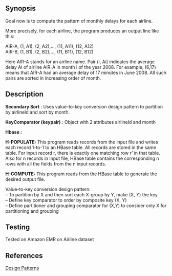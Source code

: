 ## Synopsis

Goal now is to compute the pattern of monthly delays for each airline.  

More precisely, for each airline, the program produces an output line like this:  

AIR-A, (1, A1), (2, A2),…, (11, A11), (12, A12)  
AIR-B, (1, B1), (2, B2),…, (11, B11), (12, B12)  
  
Here AIR-A stands for an airline name. Pair (i, Ai) indicates the average delay Ai of airline AIR-A in month i of the year 2008. For example, (6,17) means
that AIR-A had an average delay of 17 minutes in June 2008. All such pairs are sorted in increasing order of month.


## Description

**Secondary Sort** : Uses value-to-key conversion design pattern to partition by airlineId and sort by month.  
  
**KeyComparator (keypair)** : Object with 2 attributes airlineId and month  
  
**Hbase :**  

**H-POPULATE:** This program reads records from the input file and writes each record 1-to-1 to an HBase table. All records are stored in the same table. For input record r, there is exactly one matching row r’ in that table. Also for n records in input file, HBase table contains the corresponding n rows with all the fields from the n input records.  
  
**H-COMPUTE:** This program reads from the HBase table to generate the desired output file.   
  
Value-to-key conversion design pattern:  
– To partition by X and then sort each X-group by Y, make (X, Y) the key  
– Define key comparator to order by composite key (X, Y)  
– Define partitioner and grouping comparator for (X,Y) to consider only X for partitioning and grouping  

## Testing  

Tested on Amazon EMR on Airline dataset

## References  

[Design Patterns](http://www.ccs.neu.edu/home/mirek/classes/2012-F-CS6240/Slides/4-DesignPatterns.pdf)  





